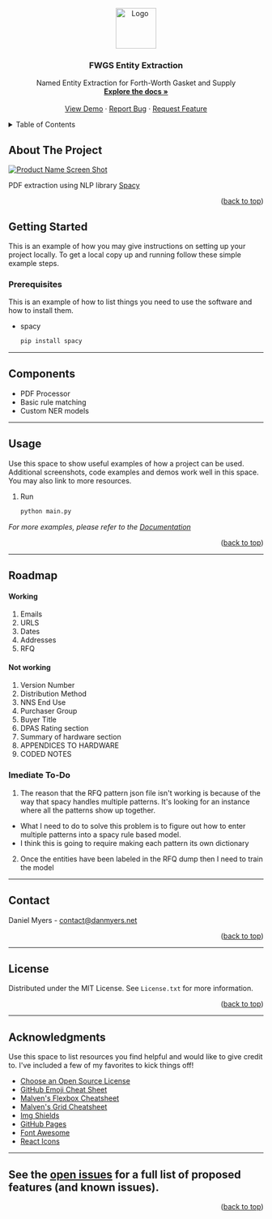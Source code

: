 <!-- PROJECT LOGO -->
<br />
<div align="center">
  <a href="https://github.com/othneildrew/Best-README-Template">
    <img src="images/logo.png" alt="Logo" width="80" height="80">
  </a>

  <h3 align="center">FWGS Entity Extraction</h3>

  <p align="center">
    Named Entity Extraction for Forth-Worth Gasket and Supply
    <br />
    <a href="https://github.com/othneildrew/Best-README-Template"><strong>Explore the docs »</strong></a>
    <br />
    <br />
    <a href="https://github.com/othneildrew/Best-README-Template">View Demo</a>
    ·
    <a href="https://github.com/othneildrew/Best-README-Template/issues">Report Bug</a>
    ·
    <a href="https://github.com/othneildrew/Best-README-Template/issues">Request Feature</a>
  </p>
</div>



<!-- TABLE OF CONTENTS -->
<details>
  <summary>Table of Contents</summary>
  <ol>
    <li>
      <a href="#about-the-project">About The Project</a>
    </li>
    <li>
      <a href="#getting-started">Getting Started</a>
      <ul>
        <li><a href="#prerequisites">Prerequisites</a></li>
        <!-- <li><a href="#installation">Installation</a></li> -->
      </ul>
    </li>
    <li><a href="#components">Components</a></li>
    <li><a href="#usage">Usage</a></li>
    <li><a href="#roadmap">Roadmap</a></li>
    <li><a href="#contact">Contact</a></li>
    <li><a href="#license">License</a></li>
    <li><a href="#acknowledgments">Acknowledgments</a></li>
  </ol>
</details>



<!-- ABOUT THE PROJECT -->
## About The Project

[![Product Name Screen Shot][product-screenshot]](https://example.com)

PDF extraction using NLP library [Spacy](https://spacy.io/api)

<p align="right">(<a href="#readme-top">back to top</a>)</p>

<!-- GETTING STARTED -->
## Getting Started

This is an example of how you may give instructions on setting up your project locally.
To get a local copy up and running follow these simple example steps.

### Prerequisites

This is an example of how to list things you need to use the software and how to install them.
* spacy
  ```sh
  pip install spacy
  ```

<!-- ### Installation

_Below is an example of how you can instruct your audience on installing and setting up your app. This template doesn't rely on any external dependencies or services._

<p align="right">(<a href="#readme-top">back to top</a>)</p> -->

---
<!-- Components -->
## Components
* PDF Processor
* Basic rule matching
* Custom NER models

---
<!-- USAGE EXAMPLES -->
## Usage

Use this space to show useful examples of how a project can be used. Additional screenshots, code examples and demos work well in this space. You may also link to more resources.

1. Run
   ```sh
   python main.py
   ```

_For more examples, please refer to the [Documentation](https://example.com)_

<p align="right">(<a href="#readme-top">back to top</a>)</p>


---
<!-- ROADMAP -->
## Roadmap
#### Working
1. Emails
2. URLS
3. Dates
4. Addresses
5. RFQ

#### Not working
1. Version Number
2. Distribution Method
3. NNS End Use
4. Purchaser Group
5. Buyer Title
6. DPAS Rating section
7. Summary of hardware section
8. APPENDICES TO HARDWARE
9. CODED NOTES

### Imediate To-Do
1. The reason that the RFQ pattern json file isn't working is because of the way that spacy handles multiple patterns. It's looking for an instance where all the patterns show up together.
  - What I need to do to solve this problem is to figure out how to enter multiple patterns into a spacy rule based model.
  - I think this is going to require making each pattern its own dictionary

2. Once the entities have been labeled in the RFQ dump then I need to train the model

---
<!-- CONTACT -->
## Contact

Daniel Myers - contact@danmyers.net

<p align="right">(<a href="#readme-top">back to top</a>)</p>

---
<!-- License -->
## License

Distributed under the MIT License. See `License.txt` for more information.

<p align="right">(<a href="#readme-top">back to top</a>)</p>

---
<!-- ACKNOWLEDGMENTS -->
## Acknowledgments

Use this space to list resources you find helpful and would like to give credit to. I've included a few of my favorites to kick things off!

* [Choose an Open Source License](https://choosealicense.com)
* [GitHub Emoji Cheat Sheet](https://www.webpagefx.com/tools/emoji-cheat-sheet)
* [Malven's Flexbox Cheatsheet](https://flexbox.malven.co/)
* [Malven's Grid Cheatsheet](https://grid.malven.co/)
* [Img Shields](https://shields.io)
* [GitHub Pages](https://pages.github.com)
* [Font Awesome](https://fontawesome.com)
* [React Icons](https://react-icons.github.io/react-icons/search)

---
See the [open issues](https://github.com/othneildrew/Best-README-Template/issues) for a full list of proposed features (and known issues).
---

<p align="right">(<a href="#readme-top">back to top</a>)</p>

<!-- MARKDOWN LINKS & IMAGES -->
<!-- https://www.markdownguide.org/basic-syntax/#reference-style-links -->
[contributors-shield]: https://img.shields.io/github/contributors/othneildrew/Best-README-Template.svg?style=for-the-badge
[contributors-url]: https://github.com/othneildrew/Best-README-Template/graphs/contributors
[forks-shield]: https://img.shields.io/github/forks/othneildrew/Best-README-Template.svg?style=for-the-badge
[forks-url]: https://github.com/othneildrew/Best-README-Template/network/members
[stars-shield]: https://img.shields.io/github/stars/othneildrew/Best-README-Template.svg?style=for-the-badge
[stars-url]: https://github.com/othneildrew/Best-README-Template/stargazers
[issues-shield]: https://img.shields.io/github/issues/othneildrew/Best-README-Template.svg?style=for-the-badge
[issues-url]: https://github.com/othneildrew/Best-README-Template/issues
[license-shield]: https://img.shields.io/github/license/othneildrew/Best-README-Template.svg?style=for-the-badge
[license-url]: https://github.com/othneildrew/Best-README-Template/blob/master/LICENSE.txt
[linkedin-shield]: https://img.shields.io/badge/-LinkedIn-black.svg?style=for-the-badge&logo=linkedin&colorB=555
[linkedin-url]: https://linkedin.com/in/othneildrew
[product-screenshot]: images/screenshot.png